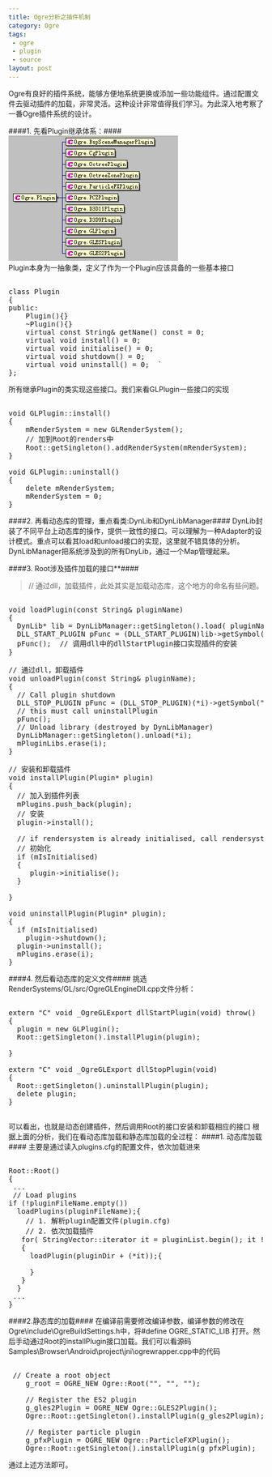 ```yaml
---
title: Ogre分析之插件机制  
category: Ogre
tags:
 - ogre
 - plugin
 - source
layout: post
---
```


Ogre有良好的插件系统，能够方便地系统更换或添加一些功能组件。通过配置文件去驱动插件的加载，非常灵活。这种设计非常值得我们学习。为此深入地考察了一番Ogre插件系统的设计。

####1. 先看Plugin继承体系：####
![ogre plugin](/images/blog/ogre-plugin.jpg)  
Plugin本身为一抽象类，定义了作为一个Plugin应该具备的一些基本接口

<pre class="prettyprint lang-cpp">  
class Plugin
{  
public:  
	Plugin(){}  
	~Plugin(){}  
	virtual const String& getName() const = 0;   
	virtual void install() = 0;  
	virtual void initialise() = 0;  
	virtual void shutdown() = 0;  
	virtual void uninstall() = 0;  `  
};  
</pre>
所有继承Plugin的类实现这些接口。我们来看GLPlugin一些接口的实现
<pre class="prettyprint lang-cpp">  
void GLPlugin::install()  
{
	mRenderSystem = new GLRenderSystem();   
	// 加到Root的renders中  
	Root::getSingleton().addRenderSystem(mRenderSystem);  
}

void GLPlugin::uninstall()
{
	delete mRenderSystem;
	mRenderSystem = 0;
}
</pre>
####2. 再看动态库的管理，重点看类:DynLib和DynLibManager####
DynLib封装了不同平台上动态库的操作，提供一致性的接口。可以理解为一种Adapter的设计模式。重点可以看其load和unload接口的实现，这里就不错具体的分析。  
DynLibManager把系统涉及到的所有DnyLib，通过一个Map管理起来。  
  
  
  
####3. Root涉及插件加载的接口**####
>// 通过dll，加载插件，此处其实是加载动态库，这个地方的命名有些问题。  
<pre class="prettyprint lang-cpp">  
void loadPlugin(const String& pluginName)  
{
  DynLib* lib = DynLibManager::getSingleton().load( pluginName );  
  DLL_START_PLUGIN pFunc = (DLL_START_PLUGIN)lib->getSymbol("dllStartPlugin");  
  pFunc();  // 调用dll中的dllStartPlugin接口实现插件的安装  
}

// 通过dll，卸载插件  
void unloadPlugin(const String& pluginName);  
{  
  // Call plugin shutdown    
  DLL_STOP_PLUGIN pFunc = (DLL_STOP_PLUGIN)(*i)->getSymbol("dllStopPlugin");  
  // this must call uninstallPlugin  
  pFunc();  
  // Unload library (destroyed by DynLibManager)  
  DynLibManager::getSingleton().unload(*i);  
  mPluginLibs.erase(i);   
}  

// 安装和卸载插件  
void installPlugin(Plugin* plugin)  
{
  // 加入到插件列表  
  mPlugins.push_back(plugin);  
  // 安装  
  plugin->install();  

  // if rendersystem is already initialised, call rendersystem init too  
  // 初始化  
  if (mIsInitialised)
  {    
     plugin->initialise();  
  }
 
}

void uninstallPlugin(Plugin* plugin);  
{  
  if (mIsInitialised)  
    plugin->shutdown();  
  plugin->uninstall();  
  mPlugins.erase(i);  
}  
</pre>

####4. 然后看动态库的定义文件####
挑选RenderSystems/GL/src/OgreGLEngineDll.cpp文件分析：

<pre class="prettyprint lang-cpp"> 
extern "C" void _OgreGLExport dllStartPlugin(void) throw()  
{  
  plugin = new GLPlugin();  
  Root::getSingleton().installPlugin(plugin);

}

extern "C" void _OgreGLExport dllStopPlugin(void)
{
  Root::getSingleton().uninstallPlugin(plugin);
  delete plugin;
}

</pre>
可以看出，也就是动态创建插件，然后调用Root的接口安装和卸载相应的接口
根据上面的分析，我们在看动态库加载和静态库加载的全过程：
####1. 动态库加载####
主要是通过读入plugins.cfg的配置文件，依次加载进来

<pre class="prettyprint lang-cpp"> 
Root::Root()
{
 ...
 // Load plugins
if (!pluginFileName.empty())  
  loadPlugins(pluginFileName);{  
    // 1. 解析plugin配置文件(plugin.cfg)  
    // 2. 依次加载插件  
   for( StringVector::iterator it = pluginList.begin(); it != pluginList.end(); ++it )  
   {  
     loadPlugin(pluginDir + (*it));{  
       
     }  
   }  
  }  
 ...
}
</pre>

####2.静态库的加载####
在编译前需要修改编译参数，编译参数的修改在Ogre\include\OgreBuildSettings.h中，将#define OGRE_STATIC_LIB 打开。然后手动通过Root的installPlugin接口加载。我们可以看源码Samples\Browser\Android\project\jni\ogrewrapper.cpp中的代码
<pre class="prettyprint lang-cpp">     
 // Create a root object
	g_root = OGRE_NEW Ogre::Root("", "", "");

	// Register the ES2 plugin
	g_gles2Plugin = OGRE_NEW Ogre::GLES2Plugin();
	Ogre::Root::getSingleton().installPlugin(g_gles2Plugin);

	// Register particle plugin
	g_pfxPlugin = OGRE_NEW Ogre::ParticleFXPlugin();
	Ogre::Root::getSingleton().installPlugin(g_pfxPlugin);
</pre>
通过上述方法即可。